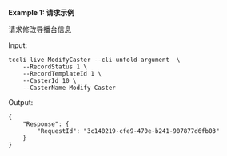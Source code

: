 **Example 1: 请求示例**

请求修改导播台信息

Input: 

```
tccli live ModifyCaster --cli-unfold-argument  \
    --RecordStatus 1 \
    --RecordTemplateId 1 \
    --CasterId 10 \
    --CasterName Modify Caster
```

Output: 
```
{
    "Response": {
        "RequestId": "3c140219-cfe9-470e-b241-907877d6fb03"
    }
}
```

